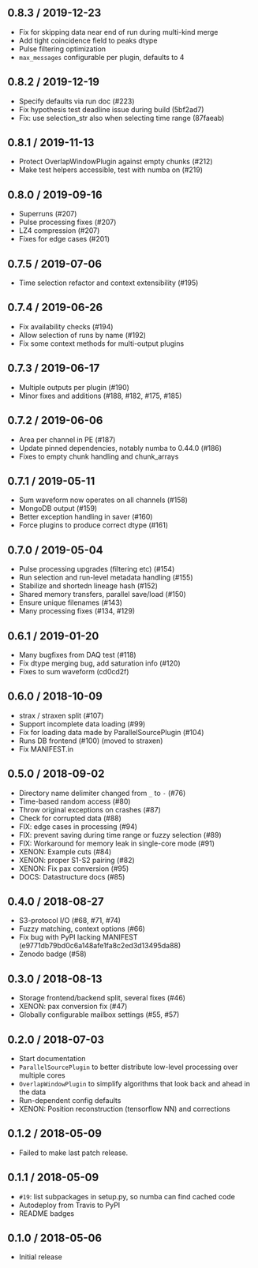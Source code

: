 

0.8.3 / 2019-12-23
------------------
- Fix for skipping data near end of run during multi-kind merge
- Add tight coincidence field to peaks dtype
- Pulse filtering optimization
- `max_messages` configurable per plugin, defaults to 4

0.8.2 / 2019-12-19
------------------
- Specify defaults via run doc (#223)
- Fix hypothesis test deadline issue during build (5bf2ad7)
- Fix: use selection_str also when selecting time range (87faeab)

0.8.1 / 2019-11-13
------------------
- Protect OverlapWindowPlugin against empty chunks (#212)
- Make test helpers accessible, test with numba on (#219)

0.8.0 / 2019-09-16
------------------
- Superruns (#207)
- Pulse processing fixes (#207)
- LZ4 compression (#207)
- Fixes for edge cases (#201)

0.7.5 / 2019-07-06
------------------
- Time selection refactor and context extensibility (#195)

0.7.4 / 2019-06-26
-------------------
- Fix availability checks (#194)
- Allow selection of runs by name (#192)
- Fix some context methods for multi-output plugins

0.7.3 / 2019-06-17
-------------------
- Multiple outputs per plugin (#190)
- Minor fixes and additions (#188, #182, #175, #185)

0.7.2 / 2019-06-06
------------------
- Area per channel in PE (#187)
- Update pinned dependencies, notably numba to 0.44.0 (#186)
- Fixes to empty chunk handling and chunk_arrays

0.7.1 / 2019-05-11
------------------
- Sum waveform now operates on all channels (#158)
- MongoDB output (#159)
- Better exception handling in saver (#160)
- Force plugins to produce correct dtype (#161)

0.7.0 / 2019-05-04
------------------
- Pulse processing upgrades (filtering etc) (#154)
- Run selection and run-level metadata handling (#155)
- Stabilize and shortedn lineage hash (#152)
- Shared memory transfers, parallel save/load (#150)
- Ensure unique filenames (#143)
- Many processing fixes (#134, #129)

0.6.1 / 2019-01-20
-------------------
- Many bugfixes from DAQ test (#118)
- Fix dtype merging bug, add saturation info (#120)
- Fixes to sum waveform (cd0cd2f)

0.6.0 / 2018-10-09
------------------
- strax / straxen split (#107)
- Support incomplete data loading (#99)
- Fix for loading data made by ParallelSourcePlugin (#104)
- Runs DB frontend (#100) (moved to straxen)
- Fix MANIFEST.in

0.5.0 / 2018-09-02
------------------
- Directory name delimiter changed from `_` to `-` (#76)
- Time-based random access (#80)
- Throw original exceptions on crashes (#87)
- Check for corrupted data (#88)
- FIX: edge cases in processing (#94)
- FIX: prevent saving during time range or fuzzy selection (#89)
- FIX: Workaround for memory leak in single-core mode (#91)
- XENON: Example cuts (#84)
- XENON: proper S1-S2 pairing (#82)
- XENON: Fix pax conversion (#95)
- DOCS: Datastructure docs (#85)

0.4.0 / 2018-08-27
------------------
- S3-protocol I/O (#68, #71, #74)
- Fuzzy matching, context options (#66)
- Fix bug with PyPI lacking MANIFEST (e9771db79bd0c6a148afe1fa8c2ed3d13495da88)
- Zenodo badge (#58)

0.3.0 / 2018-08-13
------------------
- Storage frontend/backend split, several fixes (#46)
- XENON: pax conversion fix (#47)
- Globally configurable mailbox settings (#55, #57)

0.2.0 / 2018-07-03
------------------
- Start documentation
- `ParallelSourcePlugin` to better distribute low-level processing over multiple cores
- `OverlapWindowPlugin` to simplify algorithms that look back and ahead in the data
- Run-dependent config defaults
- XENON: Position reconstruction (tensorflow NN) and corrections

0.1.2 / 2018-05-09
------------------
- Failed to make last patch release.

0.1.1 / 2018-05-09
------------------
- `#19`: list subpackages in setup.py, so numba can find cached code
- Autodeploy from Travis to PyPI
- README badges

0.1.0 / 2018-05-06
------------------
- Initial release